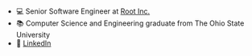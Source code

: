 - :computer: Senior Software Engineer at [Root Inc.](https://github.com/Root-App)
- :books: Computer Science and Engineering graduate from The Ohio State University
- :link: [LinkedIn](www.linkedin.com/in/joseph-hughes-profile)
